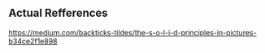 ## Actual Refferences

https://medium.com/backticks-tildes/the-s-o-l-i-d-principles-in-pictures-b34ce2f1e898
